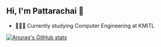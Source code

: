 ## Hi, I'm Pattarachai 👋

<!--
**YhongYhong/YhongYhong** is a ✨ _special_ ✨ repository because its `README.md` (this file) appears on your GitHub profile.

- 🔭 I’m currently working on ...
- 🌱 I’m currently learning ...
- 👯 I’m looking to collaborate on ...
- 🤔 I’m looking for help with ...
- 💬 Ask me about ...
- 📫 How to reach me: ...
- 😄 Pronouns: ...
- ⚡ Fun fact: ...
-->

- 🧑🏻‍🎓 Currently studying Computer Engineering at KMITL

[![Anurag's GitHub stats](https://github-readme-stats.vercel.app/api?username=YhongYhong&show_icons=true&theme=radical)](https://github.com/anuraghazra/github-readme-stats)
